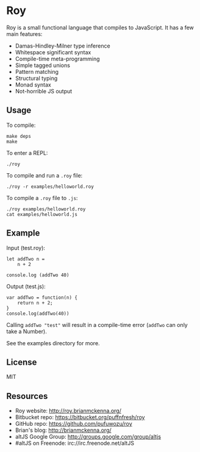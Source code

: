 Roy
===

Roy is a small functional language that compiles to JavaScript. It has a few main features:

* Damas-Hindley-Milner type inference
* Whitespace significant syntax
* Compile-time meta-programming
* Simple tagged unions
* Pattern matching
* Structural typing
* Monad syntax
* Not-horrible JS output

Usage
---

To compile:

    make deps
    make

To enter a REPL:

    ./roy

To compile and run a `.roy` file:

    ./roy -r examples/helloworld.roy

To compile a `.roy` file to `.js`:

    ./roy examples/helloworld.roy
    cat examples/helloworld.js

Example
---

Input (test.roy):

    let addTwo n =
        n + 2

    console.log (addTwo 40)

Output (test.js):

    var addTwo = function(n) {
        return n + 2;
    }
    console.log(addTwo(40))

Calling `addTwo "test"` will result in a compile-time error (`addTwo` can only take a Number).

See the examples directory for more.

License
---

MIT

Resources
---

* Roy website: http://roy.brianmckenna.org/
* Bitbucket repo: https://bitbucket.org/puffnfresh/roy
* GitHub repo: https://github.com/pufuwozu/roy
* Brian's blog: http://brianmckenna.org/
* altJS Google Group: http://groups.google.com/group/altjs
* #altJS on Freenode: irc://irc.freenode.net/altJS
